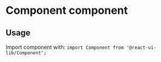 # Component component

## Usage

Import component with: `import Component from '@react-ui-lib/Component';`
